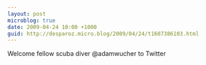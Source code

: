 ```yaml
---
layout: post
microblog: true
date: 2009-04-24 10:00 +1000
guid: http://desparoz.micro.blog/2009/04/24/t1607386103.html
---
```

Welcome fellow scuba diver @adamwucher to Twitter
